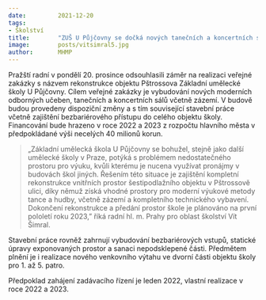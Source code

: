 ```yaml
---
date:         2021-12-20
tags:        
- Školství
title:        "ZUŠ U Půjčovny se dočká nových tanečních a koncertních sálů v Pštrossově ulici"
image: 	      posts/vitsimral5.jpg
author:       MHMP
---
```

 

Pražští radní v pondělí 20. prosince odsouhlasili záměr na realizaci veřejné zakázky s názvem rekonstrukce objektu Pštrossova Základní umělecké školy U Půjčovny. Cílem veřejné zakázky je vybudování nových moderních odborných učeben, tanečních a koncertních sálů včetně zázemí. V budově budou provedeny dispoziční změny a s tím související stavební práce včetně zajištění bezbariérového přístupu do celého objektu školy. Financování bude hrazeno v roce 2022 a 2023 z rozpočtu hlavního města v předpokládané výši necelých 40 milionů korun.

> „Základní umělecká škola U Půjčovny se bohužel, stejně jako další umělecké školy v Praze, potýká s problémem nedostatečného prostoru pro výuku, kvůli kterému je nucena využívat pronájmy v budovách škol jiných. Řešením této situace je zajištění kompletní rekonstrukce vnitřních prostor šestipodlažního objektu v Pštrossově ulici, díky němuž získá vhodné prostory pro moderní výukové metody tance a hudby, včetně zázemí a kompletního technického vybavení. Dokončení rekonstrukce a předání prostor škole je plánováno na první pololetí roku 2023,” říká radní hl. m. Prahy pro oblast školství Vít Šimral.

Stavební práce rovněž zahrnují vybudování bezbariérových vstupů, statické úpravy exponovaných prostor a sanaci nepodsklepené části. Předmětem plnění je i realizace nového venkovního výtahu ve dvorní části objektu školy pro 1. až 5. patro.

Předpoklad zahájení zadávacího řízení je leden 2022, vlastní realizace v roce 2022 a 2023.
